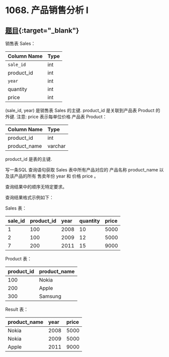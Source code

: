 # 1068. 产品销售分析 I
## [题目](https://leetcode.cn/problems/product-sales-analysis-i/){:target="_blank"}

销售表 Sales：

| Column Name | Type |
|:------------|:-----|
| `sale_id`   | int  |
| product_id  | int  |
| `year`      | int  |
| quantity    | int  |
| price       | int  |

(sale_id, year) 是销售表 Sales 的主键.
product_id 是关联到产品表 Product 的外键.
注意: price 表示每单位价格
产品表 Product：

| Column Name  | Type    |
|:-------------|:--------|
| product_id   | int     |
| product_name | varchar |

product_id 是表的主键.


写一条SQL 查询语句获取 Sales 表中所有产品对应的 产品名称 product_name 以及该产品的所有 售卖年份 year 和 价格 price 。

查询结果中的顺序无特定要求。

查询结果格式示例如下：



Sales 表：

| sale_id | product_id | year | quantity | price |
|:--------|:-----------|:-----|:---------|:------|
| 1       | 100        | 2008 | 10       | 5000  |
| 2       | 100        | 2009 | 12       | 5000  |
| 7       | 200        | 2011 | 15       | 9000  |

Product 表：

| product_id | product_name |
|:-----------|:-------------|
| 100        | Nokia        |
| 200        | Apple        |
| 300        | Samsung      |

Result 表：

| product_name | year | price |
|:-------------|:-----|:------|
| Nokia        | 2008 | 5000  |
| Nokia        | 2009 | 5000  |
| Apple        | 2011 | 9000  |

